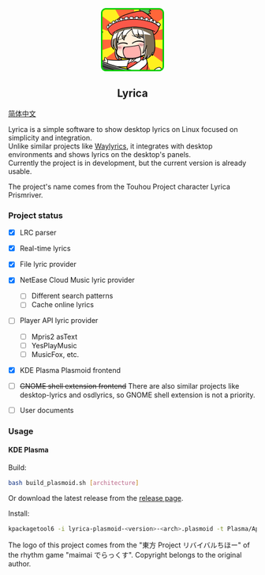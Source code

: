 <div align="center">
  <img src="assets/lyrica.png" width="128px">
  <br>  
    <h2>Lyrica</h2>
</div>

[简体中文](/README.zh.md)

Lyrica is a simple software to show desktop lyrics on Linux focused on simplicity and integration.  
Unlike similar projects like [Waylyrics](https://github.com/waylyrics/waylyrics), it integrates with desktop environments and shows lyrics on the desktop's panels.  
Currently the project is in development, but the current version is already usable.  

The project's name comes from the Touhou Project character Lyrica Prismriver.

### Project status

- [x] LRC parser
- [x] Real-time lyrics
- [x] File lyric provider
- [x] NetEase Cloud Music lyric provider
  - [ ] Different search patterns
  - [ ] Cache online lyrics
- [ ] Player API lyric provider
  - [ ] Mpris2 asText
  - [ ] YesPlayMusic
  - [ ] MusicFox, etc.
- [x] KDE Plasma Plasmoid frontend
- [ ] ~~GNOME shell extension frontend~~
  There are also similar projects like desktop-lyrics and osdlyrics, so GNOME shell extension is not a priority.
- [ ] User documents


### Usage

#### KDE Plasma

Build:
```bash
bash build_plasmoid.sh [architecture]
```
Or download the latest release from the [release page](https://github.com/chiyuki0325/lyrica/releases).

Install:
```bash
kpackagetool6 -i lyrica-plasmoid-<version>-<arch>.plasmoid -t Plasma/Applet
```

The logo of this project comes from the "東方 Project リバイバルちほー" of the rhythm game "maimai でらっくす".
Copyright belongs to the original author.

